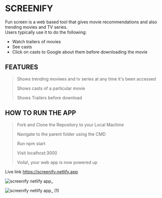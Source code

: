 # SCREENIFY

Fun screen is a web based tool that gives movie recommendations and also trending movies and TV series.  
Users typically use it to do the following:
- Watch trailers of movies
- See casts
- Click on casts to Google about them before downloading the movie

## FEATURES
> Shows trending moviees and tv series at any time it's been accessed
> 
> Shows casts of a particular movie
>
> Shows Trailers before download

## HOW TO RUN THE APP
> Fork and Clone the Repository to your Local Machine
> 
> Navigate to the parent folder using the CMD
> 
> Run npm start
> 
> Visit localhost:3000
> 
> Voila!, your web app is now powered up


Live link
https://screenify.netlify.app

![screenify netlify app_](https://user-images.githubusercontent.com/104224223/176651406-509b6709-91bd-4092-b941-5f87ea36ef98.png)





![screenify netlify app_ (1)](https://user-images.githubusercontent.com/104224223/176651428-c16ed852-ec9e-4e29-ba61-6cdd3bd20b2a.png)

